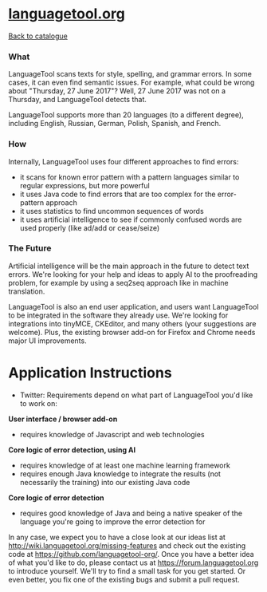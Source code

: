
# [languagetool.org](https://languagetool.org)

[Back to catalogue](../README.md#languagetoolorg)

### What

LanguageTool scans texts for style, spelling, and grammar errors. In some cases, it can even find semantic issues. For example, what could be wrong about "Thursday, 27 June 2017"? Well, 27 June 2017 was not on a Thursday, and LanguageTool detects that.

LanguageTool supports more than 20 languages (to a different degree), including English, Russian, German, Polish, Spanish, and French.

### How

Internally, LanguageTool uses four different approaches to find errors:
* it scans for known error pattern with a pattern languages similar to regular expressions, but more powerful
* it uses Java code to find errors that are too complex for the error-pattern approach
* it uses statistics to find uncommon sequences of words
* it uses artificial intelligence to see if commonly confused words are used properly (like ad/add or cease/seize)

### The Future

Artificial intelligence will be the main approach in the future to detect text errors. We're looking for your help and ideas to apply AI to the proofreading problem, for example by using a seq2seq approach like in machine translation.

LanguageTool is also an end user application, and users want LanguageTool to be integrated in the software they already use. We're looking for integrations into tinyMCE, CKEditor, and many others (your suggestions are welcome). Plus, the existing browser add-on for Firefox and Chrome needs major UI improvements.

# Application Instructions

* Twitter: Requirements depend on what part of LanguageTool you'd like to work on:

**User interface / browser add-on**
* requires knowledge of Javascript and web technologies

**Core logic of error detection, using AI**
* requires knowledge of at least one machine learning framework
* requires enough Java knowledge to integrate the results (not necessarily the training) into our existing Java code

**Core logic of error detection**
* requires good knowledge of Java and being a native speaker of the language you're going to improve the error detection for

In any case, we expect you to have a close look at our ideas list at http://wiki.languagetool.org/missing-features and check out the existing code at https://github.com/languagetool-org/. Once you have a better idea of what you'd like to do, please contact us at https://forum.languagetool.org to introduce yourself. We'll try to find a small task for you get started. Or even better, you fix one of the existing bugs and submit a pull request.